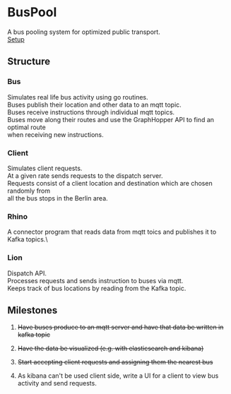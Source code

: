 # BusPool
A bus pooling system for optimized public transport.\
[Setup](https://github.com/eisandbar/BusPool/blob/e52ed83157234dc163576f22fc8de8fa575de9ee/Setup.md)
## Structure

### Bus
Simulates real life bus activity using go routines.\
Buses publish their location and other data to an mqtt topic.\
Buses receive instructions through individual mqtt topics.\
Buses move along their routes and use the GraphHopper API to find an optimal route\
when receiving new instructions.

### Client
Simulates client requests.\
At a given rate sends requests to the dispatch server.\
Requests consist of a client location and destination which are chosen randomly from\
all the bus stops in the Berlin area.

### Rhino
A connector program that reads data from mqtt toics and publishes it to Kafka topics.\

### Lion
Dispatch API.\
Processes requests and sends instruction to buses via mqtt.\
Keeps track of bus locations by reading from the Kafka topic.

## Milestones

1. ~~Have buses produce to an mqtt server and have that data be written in kafka topic~~

2. ~~Have the data be visualized (e.g. with elasticsearch and kibana)~~

3. ~~Start accepting client requests and assigning them the nearest bus~~

4. As kibana can't be used client side, write a UI for a client to view bus activity and send requests.

